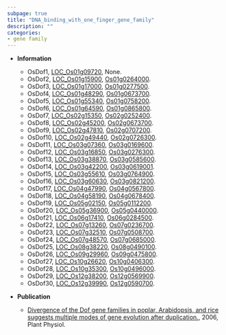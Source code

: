 ```yaml
---
subpage: true
title: "DNA_binding_with_one_finger_gene_family"
description: ""
categories:
- gene family
---
```


* **Information**  
    + OsDof1, [LOC_Os01g09720](http://rice.plantbiology.msu.edu/cgi-bin/ORF_infopage.cgi?orf=LOC_Os01g09720), None.
    + OsDof2, [LOC_Os01g15900](http://rice.plantbiology.msu.edu/cgi-bin/ORF_infopage.cgi?orf=LOC_Os01g15900), [Os01g0264000](http://rapdb.dna.affrc.go.jp/viewer/gbrowse_details/irgsp1?name=Os01g0264000).
    + OsDof3, [LOC_Os01g17000](http://rice.plantbiology.msu.edu/cgi-bin/ORF_infopage.cgi?orf=LOC_Os01g17000), [Os01g0277500](http://rapdb.dna.affrc.go.jp/viewer/gbrowse_details/irgsp1?name=Os01g0277500).
    + OsDof4, [LOC_Os01g48290](http://rice.plantbiology.msu.edu/cgi-bin/ORF_infopage.cgi?orf=LOC_Os01g48290), [Os01g0673700](http://rapdb.dna.affrc.go.jp/viewer/gbrowse_details/irgsp1?name=Os01g0673700).
    + OsDof5, [LOC_Os01g55340](http://rice.plantbiology.msu.edu/cgi-bin/ORF_infopage.cgi?orf=LOC_Os01g55340), [Os01g0758200](http://rapdb.dna.affrc.go.jp/viewer/gbrowse_details/irgsp1?name=Os01g0758200).
    + OsDof6, [LOC_Os01g64590](http://rice.plantbiology.msu.edu/cgi-bin/ORF_infopage.cgi?orf=LOC_Os01g64590), [Os01g0865800](http://rapdb.dna.affrc.go.jp/viewer/gbrowse_details/irgsp1?name=Os01g0865800).
    + OsDof7, [LOC_Os02g15350](http://rice.plantbiology.msu.edu/cgi-bin/ORF_infopage.cgi?orf=LOC_Os02g15350), [Os02g0252400](http://rapdb.dna.affrc.go.jp/viewer/gbrowse_details/irgsp1?name=Os02g0252400).
    + OsDof8, [LOC_Os02g45200](http://rice.plantbiology.msu.edu/cgi-bin/ORF_infopage.cgi?orf=LOC_Os02g45200), [Os02g0673700](http://rapdb.dna.affrc.go.jp/viewer/gbrowse_details/irgsp1?name=Os02g0673700).
    + OsDof9, [LOC_Os02g47810](http://rice.plantbiology.msu.edu/cgi-bin/ORF_infopage.cgi?orf=LOC_Os02g47810), [Os02g0707200](http://rapdb.dna.affrc.go.jp/viewer/gbrowse_details/irgsp1?name=Os02g0707200).
    + OsDof10, [LOC_Os02g49440](http://rice.plantbiology.msu.edu/cgi-bin/ORF_infopage.cgi?orf=LOC_Os02g49440), [Os02g0726300](http://rapdb.dna.affrc.go.jp/viewer/gbrowse_details/irgsp1?name=Os02g0726300).
    + OsDof11, [LOC_Os03g07360](http://rice.plantbiology.msu.edu/cgi-bin/ORF_infopage.cgi?orf=LOC_Os03g07360), [Os03g0169600](http://rapdb.dna.affrc.go.jp/viewer/gbrowse_details/irgsp1?name=Os03g0169600).
    + OsDof12, [LOC_Os03g16850](http://rice.plantbiology.msu.edu/cgi-bin/ORF_infopage.cgi?orf=LOC_Os03g16850), [Os03g0276300](http://rapdb.dna.affrc.go.jp/viewer/gbrowse_details/irgsp1?name=Os03g0276300).
    + OsDof13, [LOC_Os03g38870](http://rice.plantbiology.msu.edu/cgi-bin/ORF_infopage.cgi?orf=LOC_Os03g38870), [Os03g0585600](http://rapdb.dna.affrc.go.jp/viewer/gbrowse_details/irgsp1?name=Os03g0585600).
    + OsDof14, [LOC_Os03g42200](http://rice.plantbiology.msu.edu/cgi-bin/ORF_infopage.cgi?orf=LOC_Os03g42200), [Os03g0619001](http://rapdb.dna.affrc.go.jp/viewer/gbrowse_details/irgsp1?name=Os03g0619001).
    + OsDof15, [LOC_Os03g55610](http://rice.plantbiology.msu.edu/cgi-bin/ORF_infopage.cgi?orf=LOC_Os03g55610), [Os03g0764900](http://rapdb.dna.affrc.go.jp/viewer/gbrowse_details/irgsp1?name=Os03g0764900).
    + OsDof16, [LOC_Os03g60630](http://rice.plantbiology.msu.edu/cgi-bin/ORF_infopage.cgi?orf=LOC_Os03g60630), [Os03g0821200](http://rapdb.dna.affrc.go.jp/viewer/gbrowse_details/irgsp1?name=Os03g0821200).
    + OsDof17, [LOC_Os04g47990](http://rice.plantbiology.msu.edu/cgi-bin/ORF_infopage.cgi?orf=LOC_Os04g47990), [Os04g0567800](http://rapdb.dna.affrc.go.jp/viewer/gbrowse_details/irgsp1?name=Os04g0567800).
    + OsDof18, [LOC_Os04g58190](http://rice.plantbiology.msu.edu/cgi-bin/ORF_infopage.cgi?orf=LOC_Os04g58190), [Os04g0678400](http://rapdb.dna.affrc.go.jp/viewer/gbrowse_details/irgsp1?name=Os04g0678400).
    + OsDof19, [LOC_Os05g02150](http://rice.plantbiology.msu.edu/cgi-bin/ORF_infopage.cgi?orf=LOC_Os05g02150), [Os05g0112200](http://rapdb.dna.affrc.go.jp/viewer/gbrowse_details/irgsp1?name=Os05g0112200).
    + OsDof20, [LOC_Os05g36900](http://rice.plantbiology.msu.edu/cgi-bin/ORF_infopage.cgi?orf=LOC_Os05g36900), [Os05g0440000](http://rapdb.dna.affrc.go.jp/viewer/gbrowse_details/irgsp1?name=Os05g0440000).
    + OsDof21, [LOC_Os06g17410](http://rice.plantbiology.msu.edu/cgi-bin/ORF_infopage.cgi?orf=LOC_Os06g17410), [Os06g0284500](http://rapdb.dna.affrc.go.jp/viewer/gbrowse_details/irgsp1?name=Os06g0284500).
    + OsDof22, [LOC_Os07g13260](http://rice.plantbiology.msu.edu/cgi-bin/ORF_infopage.cgi?orf=LOC_Os07g13260), [Os07g0236700](http://rapdb.dna.affrc.go.jp/viewer/gbrowse_details/irgsp1?name=Os07g0236700).
    + OsDof23, [LOC_Os07g32510](http://rice.plantbiology.msu.edu/cgi-bin/ORF_infopage.cgi?orf=LOC_Os07g32510), [Os07g0508700](http://rapdb.dna.affrc.go.jp/viewer/gbrowse_details/irgsp1?name=Os07g0508700).
    + OsDof24, [LOC_Os07g48570](http://rice.plantbiology.msu.edu/cgi-bin/ORF_infopage.cgi?orf=LOC_Os07g48570), [Os07g0685000](http://rapdb.dna.affrc.go.jp/viewer/gbrowse_details/irgsp1?name=Os07g0685000).
    + OsDof25, [LOC_Os08g38220](http://rice.plantbiology.msu.edu/cgi-bin/ORF_infopage.cgi?orf=LOC_Os08g38220), [Os08g0490100](http://rapdb.dna.affrc.go.jp/viewer/gbrowse_details/irgsp1?name=Os08g0490100).
    + OsDof26, [LOC_Os09g29960](http://rice.plantbiology.msu.edu/cgi-bin/ORF_infopage.cgi?orf=LOC_Os09g29960), [Os09g0475800](http://rapdb.dna.affrc.go.jp/viewer/gbrowse_details/irgsp1?name=Os09g0475800).
    + OsDof27, [LOC_Os10g26620](http://rice.plantbiology.msu.edu/cgi-bin/ORF_infopage.cgi?orf=LOC_Os10g26620), [Os10g0406300](http://rapdb.dna.affrc.go.jp/viewer/gbrowse_details/irgsp1?name=Os10g0406300).
    + OsDof28, [LOC_Os10g35300](http://rice.plantbiology.msu.edu/cgi-bin/ORF_infopage.cgi?orf=LOC_Os10g35300), [Os10g0496000](http://rapdb.dna.affrc.go.jp/viewer/gbrowse_details/irgsp1?name=Os10g0496000).
    + OsDof29, [LOC_Os12g38200](http://rice.plantbiology.msu.edu/cgi-bin/ORF_infopage.cgi?orf=LOC_Os12g38200), [Os12g0569900](http://rapdb.dna.affrc.go.jp/viewer/gbrowse_details/irgsp1?name=Os12g0569900).
    + OsDof30, [LOC_Os12g39990](http://rice.plantbiology.msu.edu/cgi-bin/ORF_infopage.cgi?orf=LOC_Os12g39990), [Os12g0590700](http://rapdb.dna.affrc.go.jp/viewer/gbrowse_details/irgsp1?name=Os12g0590700).

* **Publication**  
    + [Divergence of the Dof gene families in poplar, Arabidopsis, and rice suggests multiple modes of gene evolution after duplication.](http://www.ncbi.nlm.nih.gov/pubmed?term=Divergence+of+the+Dof+gene+families+in+poplar,+Arabidopsis,+and+rice+suggests+multiple+modes+of+gene+evolution+after+duplication.%5BTitle%5D), 2006, Plant Physiol.


